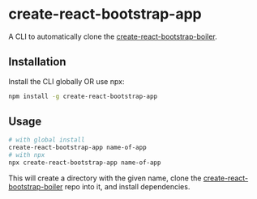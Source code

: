 # create-react-bootstrap-app

A CLI to automatically clone the [create-react-bootstrap-boiler](https://github.com/babandeepsingh/create-react-bootstrap-boiler.git).

## Installation

Install the CLI globally OR use npx:

```sh
npm install -g create-react-bootstrap-app
```

## Usage

```sh
# with global install
create-react-bootstrap-app name-of-app
# with npx
npx create-react-bootstrap-app name-of-app
```

This will create a directory with the given name, clone the [create-react-bootstrap-boiler](https://github.com/babandeepsingh/create-react-bootstrap-boiler.git) repo into it, and install dependencies.

